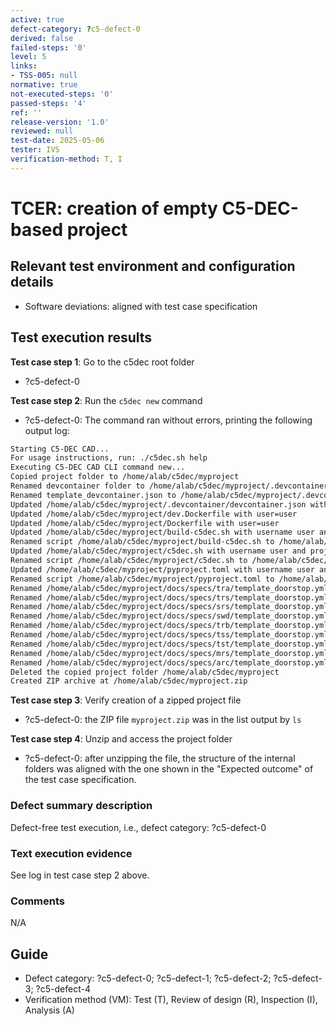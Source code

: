 ```yaml
---
active: true
defect-category: ?c5-defect-0
derived: false
failed-steps: '0'
level: 5
links:
- TSS-005: null
normative: true
not-executed-steps: '0'
passed-steps: '4'
ref: ''
release-version: '1.0'
reviewed: null
test-date: 2025-05-06
tester: IVS
verification-method: T, I
---
```


# TCER: creation of empty C5-DEC-based project

## Relevant test environment and configuration details

- Software deviations: aligned with test case specification

## Test execution results

**Test case step 1**: Go to the c5dec root folder

- ?c5-defect-0

**Test case step 2**: Run the `c5dec new` command

- ?c5-defect-0: The command ran without errors, printing the following output log:

```sh
Starting C5-DEC CAD...
For usage instructions, run: ./c5dec.sh help
Executing C5-DEC CAD CLI command new...
Copied project folder to /home/alab/c5dec/myproject
Renamed devcontainer folder to /home/alab/c5dec/myproject/.devcontainer
Renamed template_devcontainer.json to /home/alab/c5dec/myproject/.devcontainer/devcontainer.json
Updated /home/alab/c5dec/myproject/.devcontainer/devcontainer.json with user=user
Updated /home/alab/c5dec/myproject/dev.Dockerfile with user=user
Updated /home/alab/c5dec/myproject/Dockerfile with user=user
Updated /home/alab/c5dec/myproject/build-c5dec.sh with username user and project name myproject
Renamed script /home/alab/c5dec/myproject/build-c5dec.sh to /home/alab/c5dec/myproject/build-myproject.sh
Updated /home/alab/c5dec/myproject/c5dec.sh with username user and project name myproject
Renamed script /home/alab/c5dec/myproject/c5dec.sh to /home/alab/c5dec/myproject/myproject.sh
Updated /home/alab/c5dec/myproject/pyproject.toml with username user and project name myproject
Renamed script /home/alab/c5dec/myproject/pyproject.toml to /home/alab/c5dec/myproject/pyproject.toml
Renamed /home/alab/c5dec/myproject/docs/specs/tra/template_doorstop.yml to /home/alab/c5dec/myproject/docs/specs/tra/.doorstop.yml
Renamed /home/alab/c5dec/myproject/docs/specs/trs/template_doorstop.yml to /home/alab/c5dec/myproject/docs/specs/trs/.doorstop.yml
Renamed /home/alab/c5dec/myproject/docs/specs/srs/template_doorstop.yml to /home/alab/c5dec/myproject/docs/specs/srs/.doorstop.yml
Renamed /home/alab/c5dec/myproject/docs/specs/swd/template_doorstop.yml to /home/alab/c5dec/myproject/docs/specs/swd/.doorstop.yml
Renamed /home/alab/c5dec/myproject/docs/specs/trb/template_doorstop.yml to /home/alab/c5dec/myproject/docs/specs/trb/.doorstop.yml
Renamed /home/alab/c5dec/myproject/docs/specs/tss/template_doorstop.yml to /home/alab/c5dec/myproject/docs/specs/tss/.doorstop.yml
Renamed /home/alab/c5dec/myproject/docs/specs/tst/template_doorstop.yml to /home/alab/c5dec/myproject/docs/specs/tst/.doorstop.yml
Renamed /home/alab/c5dec/myproject/docs/specs/mrs/template_doorstop.yml to /home/alab/c5dec/myproject/docs/specs/mrs/.doorstop.yml
Renamed /home/alab/c5dec/myproject/docs/specs/arc/template_doorstop.yml to /home/alab/c5dec/myproject/docs/specs/arc/.doorstop.yml
Deleted the copied project folder /home/alab/c5dec/myproject
Created ZIP archive at /home/alab/c5dec/myproject.zip
```

**Test case step 3**: Verify creation of a zipped project file

- ?c5-defect-0: the ZIP file `myproject.zip` was in the list output by `ls`

**Test case step 4**: Unzip and access the project folder 

- ?c5-defect-0: after unzipping the file, the structure of the internal folders was aligned with the one shown in the "Expected outcome" of the test case specification.

### Defect summary description

Defect-free test execution, i.e., defect category: ?c5-defect-0

### Text execution evidence

See log in test case step 2 above.

### Comments

N/A

## Guide

- Defect category: ?c5-defect-0; ?c5-defect-1; ?c5-defect-2; ?c5-defect-3; ?c5-defect-4
- Verification method (VM): Test (T), Review of design (R), Inspection (I), Analysis (A)